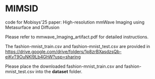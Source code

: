 # MIMSID
code for Mobisys'25 paper: High-resolution mmWave Imaging using Metasurface and Diffusion

Please refer to mmwave_Imaging_artifact.pdf for detailed instructions.

The fashion-mnist_train.csv and fashion-mnist_test.csv are provided in https://drive.google.com/drive/folders/1p8zrBXasdzsQb-eiKvT9OuNKl9Lb4GhW?usp=sharing

Please place the downloaded fashion-mnist_train.csv and fashion-mnist_test.csv into the **dataset** folder.
